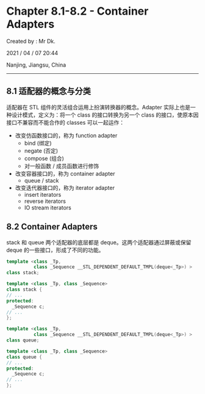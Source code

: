 # Chapter 8.1-8.2 - Container Adapters

Created by : Mr Dk.

2021 / 04 / 07 20:44

Nanjing, Jiangsu, China

---

## 8.1 适配器的概念与分类

适配器在 STL 组件的灵活组合运用上扮演转换器的概念。Adapter 实际上也是一种设计模式，定义为：将一个 class 的接口转换为另一个 class 的接口，使原本因接口不兼容而不能合作的 classes 可以一起运作：

- 改变仿函数接口的，称为 function adapter
  - bind (绑定)
  - negate (否定)
  - compose (组合)
  - 对一般函数 / 成员函数进行修饰
- 改变容器接口的，称为 container adapter
  - queue / stack
- 改变迭代器接口的，称为 iterator adapter
  - insert iterators
  - reverse iterators
  - IO stream iterators

## 8.2 Container Adapters

stack 和 queue 两个适配器的底层都是 deque。这两个适配器通过屏蔽或保留 deque 的一些接口，形成了不同的功能。

```cpp
template <class _Tp,
          class _Sequence __STL_DEPENDENT_DEFAULT_TMPL(deque<_Tp>) >
class stack;

template <class _Tp, class _Sequence>
class stack {
// ...
protected:
  _Sequence c;
// ...
};
```

```cpp
template <class _Tp,
          class _Sequence __STL_DEPENDENT_DEFAULT_TMPL(deque<_Tp>) >
class queue;

template <class _Tp, class _Sequence>
class queue {
// ...
protected:
  _Sequence c;
// ...
};
```
